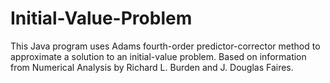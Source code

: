 # Initial-Value-Problem
This Java program uses Adams fourth-order predictor-corrector method to approximate a solution to an initial-value problem.
Based on information from Numerical Analysis by Richard L. Burden and J. Douglas Faires.
